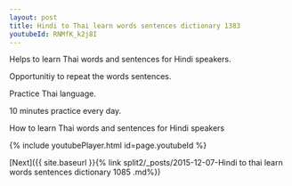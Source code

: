 ```yaml
---
layout: post
title: Hindi to Thai learn words sentences dictionary 1383 
youtubeId: RNMfK_k2j8I
---
```

 
 
Helps to learn Thai words and sentences for Hindi speakers.

Opportunitiy to repeat the words sentences. 

Practice Thai language. 
 
10 minutes practice every day. 
 
How to learn Thai words and sentences for Hindi speakers 
 
{% include youtubePlayer.html id=page.youtubeId %}
 
 
[Next]({{ site.baseurl }}{% link  split2/_posts/2015-12-07-Hindi to thai learn words sentences dictionary 1085 .md%})
 
